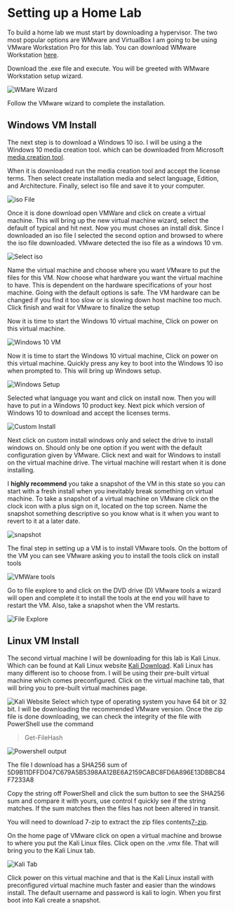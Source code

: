 # Setting up a Home Lab

To build a home lab we must start by downloading a hypervisor. The two most popular options are WMware and VirtualBox I am going to be using VMware Workstation Pro for this lab. You can download WMware Workstation [here](https://www.vmware.com/products/workstation-pro/workstation-pro-evaluation.html).

Download the .exe file and execute. You will be greeted with WMware Workstation setup wizard.

![WMare Wizard](attachments/VMwareWorkstation.png)

Follow the VMware wizard to complete the installation.

## Windows VM Install

The next step is to download a Windows 10 iso. I will be using a the Windows 10 media creation tool. which can be downloaded from Microsoft [media creation tool]( https://www.microsoft.com/en-ca/software-download/windows10).

When it is downloaded run the media creation tool and accept the license terms. Then select create installation media and select language, Edition, and Architecture. Finally, select iso file and save it to your computer.

![iso File](attachments/MediaCreation.png)

Once it is done download open VMWare and click on create a virtual machine. This will bring up the new virtual machine wizard, select the default of typical and hit next. Now you must choses an install disk. Since I downloaded an iso file I selected the second option and browsed to where the iso file downloaded. VMware detected the iso file as a windows 10 vm.

![Select iso](attachments/CreateVM.png)

Name the virtual machine and choose where you want VMware to put the files for this VM. Now choose what hardware you want the virtual machine to have. This is dependent on the hardware specifications of your host machine. Going with the default options is safe. The VM hardware can be changed if you find it too slow or is slowing down host machine too much. Click finish and wait for VMware to finalize the setup

Now it is time to start the Windows 10 virtual machine, Click on power on this virtual machine.

![Windows 10 VM](attachments/Win10HomeLab.png)

Now it is time to start the Windows 10 virtual machine, Click on power on this virtual machine.  Quickly press any key to boot into the Windows 10 iso when prompted to. This will bring up Windows setup.

![Windows Setup](attachments/WinSetup.png)

Selected what language you want and click on install now. Then you will have to put in a Windows 10 product key. Next pick which version of Windows 10 to download and accept the licenses terms.

![Custom Install](attachments/CustomInstall.png)

Next click on custom install windows only and select the drive to install windows on. Should only be one option if you went with the default configuration given by VMware. Click next and wait for Windows to install on the virtual machine drive. The virtual machine will restart when it is done installing.

I **highly recommend** you take a snapshot of the VM in this state so you can start with a fresh install when you inevitably break something on virtual machine. To take a snapshot of a virtual machine on VMware click on the clock icon with a plus sign on it, located on the top screen. Name the snapshot something descriptive so you know what is it when you want to revert to it at a later date.

![snapshot](attachments/snapshot.png)

The final step in setting up a VM is to install VMware tools. On the bottom of the VM you can see VMware asking you to install the tools click on install tools

![VMWare tools](attachments/ToolInstall.png)

Go to file explore to and click on the DVD drive (D) VMware tools a wizard will open and complete it to install the tools at the end you will have to restart the VM. Also, take a snapshot when the VM restarts.

![File Explore](attachments/FIleExTools.png)

## Linux VM Install

The second virtual machine I will be downloading for this lab is Kali Linux. Which can be found at Kali Linux website [Kali Download](https://www.kali.org/get-kali/#kali-platforms). Kali Linux has many different iso to choose from. I will be using their pre-built virtual machine which comes preconfigured. Click on the virtual machine tab, that will bring you to pre-built virtual machines page.

![Kali Website](attachments/kalipage.png)
Select which type of operating system you have 64 bit or 32 bit. I will be downloading the recommended VMware version. Once the zip file is done downloading, we can check the integrity of the file with PowerShell use the command
> Get-FileHash
>
![Powershell output](attachments/kalihash.png)

The file I download has a SHA256 sum of 5D9B11DFFD047C679A5B5398AA12BE6A2159CABC8FD6A896E13DBBC84F7233A8

Copy the string off PowerShell and click the sum button to see the SHA256 sum and compare it with yours, use control f quickly see if the string matches. If the sum matches then the files has not been altered in transit.

You will need to download 7-zip to extract the zip files contents[7-zip](https://7-zip.org/).

On the home page of VMware click on open a virtual machine and browse to where you put the Kali Linux files. Click open on the .vmx file. That will bring you to the Kali Linux tab.

![Kali Tab](attachments/KaliLinuxTab.png)

Click power on this virtual machine and that is the Kali Linux install with preconfigured virtual machine much faster and easier than the windows install. The default username and password is kali to login. When you first boot into Kali create a snapshot.  

